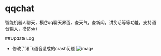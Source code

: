 
# qqchat

智能机器人聊天，模仿qq聊天界面，查天气，查新闻，讲笑话等等功能，支持语音输入，模仿siri

##Update Log
- 修改了讯飞语音造成的crash问题
![image](http://a3.qpic.cn/psb?/V14QknOK3ve1Ih/0uqDRQDmuJOANVzUtc8FVN*IBmy8MThvvFwOnHHIqjA!/b/dG4AAAAAAAAA&bo=dwGbAgAAAAADAMo!&rf=viewer_4)


